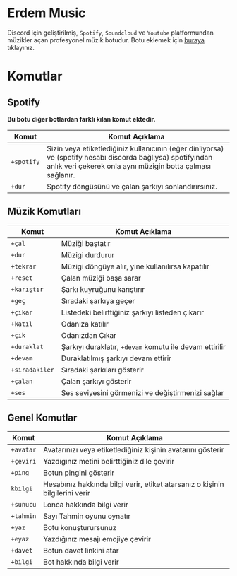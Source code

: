 # Erdem Music
Discord için geliştirilmiş, `Spotify`, `Soundcloud` ve `Youtube`  platformundan müzikler açan profesyonel müzik botudur.
Botu eklemek için [buraya](https://discord.com/oauth2/authorize?client_id=718225758790877374&scope=bot&permissions=573860928) tıklayınız.

# Komutlar

## Spotify
**Bu botu diğer botlardan farklı kılan komut ektedir.**

|Komut|Komut Açıklama|
|-|-|
|`+spotify`|Sizin veya etiketlediğiniz kullanıcının (eğer dinliyorsa) ve (spotify hesabı discorda bağlıysa) spotifyından anlık veri çekerek onla aynı müzigin botta çalması sağlanır.|
|`+dur`|Spotify döngüsünü ve çalan şarkıyı sonlandırırsınız.|
## Müzik Komutları

|Komut|Komut Açıklama|
|-|-|
|`+çal`|Müziği baştatır|
|`+dur`|Müzigi durdurur|
|`+tekrar`|Müzigi döngüye alır, yine kullanılırsa kapatılır|
|`+reset`|Çalan müziği başa sarar|
|`+karıştır`|Şarkı kuyruğunu karıştırır|
|`+geç`|Sıradaki şarkıya geçer|
|`+çıkar`|Listedeki belirttiğiniz şarkıyı listeden çıkarır|
|`+katıl`|Odanıza katılır|
|`+çık`|Odanızdan Çıkar|
|`+duraklat`|Şarkıyı duraklatır, `+devam` komutu ile devam ettirilir|
|`+devam`|Duraklatılmış şarkıyı devam ettirir|
|`+sıradakiler`|Sıradaki şarkıları gösterir|
|`+çalan`|Çalan şarkıyı gösterir|
|`+ses`|Ses seviyesini görmenizi ve değiştirmenizi sağlar|

## Genel Komutlar
|Komut|Komut Açıklama|
|-|-|
|`+avatar`|Avatarınızı veya etiketlediğiniz kişinin avatarını gösterir|
|`+çeviri`|Yazdıgınız metini belirttiğiniz dile çevirir|
|`+ping`|Botun pingini gösterir|
|`kbilgi`|Hesabınız hakkında bilgi verir, etiket atarsanız o kişinin bilgilerini verir|
|`+sunucu`|Lonca hakkında bilgi verir|
|`+tahmin`|Sayı Tahmin oyunu oynatır|
|`+yaz`|Botu konuşturursunuz|
|`+eyaz`|Yazdığınız mesajı emojiye çevirir|
|`+davet`|Botun davet linkini atar|
|`+bilgi`|Bot hakkında bilgi verir|
